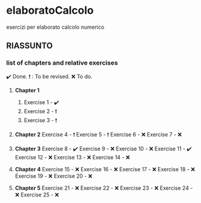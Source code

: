 # elaboratoCalcolo
esercizi per elaborato calcolo numerico

## RIASSUNTO 

### list of chapters and relative exercises ###

:heavy_check_mark: Done.
:heavy_exclamation_mark: : To be revised.
:x: To do.

1. **Chapter 1**
    1. Exercise 1 - :heavy_check_mark:
    1. Exercise 2 - :heavy_exclamation_mark:
    1. Exercise 3 - :heavy_exclamation_mark:


2. **Chapter 2**
    Exercise 4 - :heavy_exclamation_mark:
    Exercise 5 - :heavy_exclamation_mark:
    Exercise 6 - :x:
    Exercise 7 - :x:

3. **Chapter 3**
    Exercise 8 - :heavy_check_mark:
    Exercise 9 - :x:
    Exercise 10 - :x:
    Exercise 11 - :heavy_check_mark:
    Exercise 12 - :x:
    Exercise 13 - :x:
    Exercise 14 - :x:

4. **Chapter 4**
    Exercise 15 - :x:
    Exercise 16 - :x:
    Exercise 17 - :x:
    Exercise 18 - :x:
    Exercise 19 - :x:
    Exercise 20 - :x:


5. **Chapter 5**
     Exercise 21 - :x:
     Exercise 22 - :x:
     Exercise 23 - :x:
     Exercise 24 - :x:
     Exercise 25 - :x:
   
